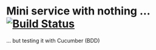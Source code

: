 # Mini service with nothing … [![Build Status](https://travis-ci.org/vdemeester/testws.svg)](https://travis-ci.org/vdemeester/testws)

… but testing it with Cucumber (BDD)

